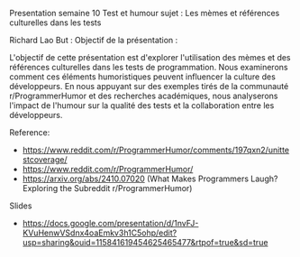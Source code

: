 Presentation semaine 10 
Test et humour sujet : Les mèmes et références culturelles dans les tests

Richard Lao
But :
Objectif de la présentation :

L'objectif de cette présentation est d'explorer l'utilisation des mèmes et des références 
culturelles dans les tests de programmation. Nous examinerons comment ces éléments humoristiques
peuvent influencer la culture des développeurs. En nous appuyant sur des exemples tirés de 
la communauté r/ProgrammerHumor et des recherches académiques, nous analyserons l'impact de l'humour sur
la qualité des tests et la collaboration entre les développeurs.

Reference: 
- https://www.reddit.com/r/ProgrammerHumor/comments/197qxn2/unittestcoverage/ 
- https://www.reddit.com/r/ProgrammerHumor/
- https://arxiv.org/abs/2410.07020 (What Makes Programmers Laugh? Exploring the Subreddit r/ProgrammerHumor)

Slides
- https://docs.google.com/presentation/d/1nvFJ-KVuHenwVSdnx4oaEmkv3h1C5ohp/edit?usp=sharing&ouid=115841619454625465477&rtpof=true&sd=true


